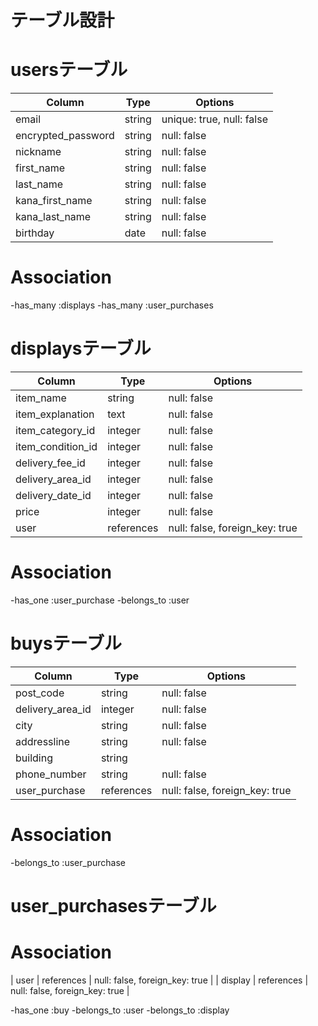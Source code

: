 # テーブル設計

# usersテーブル

| Column             | Type   | Options      |
| ------------------ | ------ | -----------  |
| email              | string | unique: true, null: false |
| encrypted_password | string | null: false  |
| nickname           | string | null: false  |
| first_name         | string | null: false  |
| last_name          | string | null: false  |
| kana_first_name    | string | null: false  |
| kana_last_name     | string | null: false  |
| birthday           | date   | null: false  |

# Association
-has_many :displays
-has_many :user_purchases

# displaysテーブル

| Column             | Type           | Options     |
| ------------------ | -------------- | ----------- |
| item_name          | string         | null: false  |
| item_explanation   | text           | null: false  |
| item_category_id   | integer        | null: false  |
| item_condition_id  | integer        | null: false  |
| delivery_fee_id    | integer        | null: false  |
| delivery_area_id   | integer        | null: false  |
| delivery_date_id   | integer        | null: false  |
| price              | integer        | null: false  |
| user               | references     | null: false, foreign_key: true |

# Association

-has_one :user_purchase
-belongs_to :user
 

# buysテーブル

| Column             | Type     | Options      |
| ------------------ | -------- | ------------ |
| post_code          | string   | null: false  |
| delivery_area_id   | integer  | null: false  |
| city               | string   | null: false  |
| addressline        | string   | null: false  |
| building           | string   |              |
| phone_number       | string   | null: false  |
| user_purchase     | references     | null: false, foreign_key: true |

# Association
-belongs_to :user_purchase


# user_purchasesテーブル

# Association
| user               | references     | null: false, foreign_key: true |
| display            | references     | null: false, foreign_key: true |

-has_one :buy
-belongs_to :user
-belongs_to :display